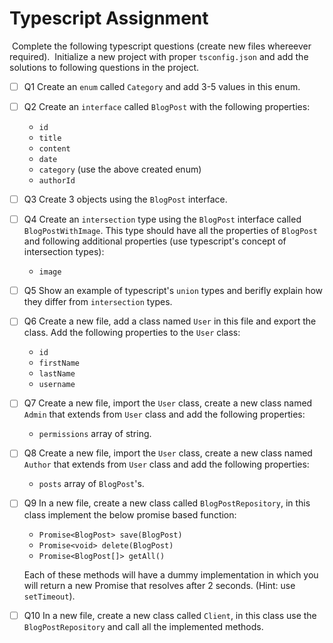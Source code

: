 # Typescript Assignment
​
Complete the following typescript questions (create new files whereever required).
​
Initialize a new project with proper `tsconfig.json` and add the solutions to following questions in the project.
​
- [ ] Q1 Create an `enum` called `Category` and add 3-5 values in this enum.
​
- [ ] Q2 Create an `interface` called `BlogPost` with the following properties:
  - `id`
  - `title`
  - `content`
  - `date`
  - `category` (use the above created enum)
  - `authorId`
  
- [ ] Q3 Create 3 objects using the `BlogPost` interface.
​
- [ ] Q4 Create an `intersection` type using the `BlogPost` interface called `BlogPostWithImage`. This type should have all the properties of `BlogPost` and following additional properties (use typescript's concept of intersection types):
    - `image`
  
- [ ] Q5 Show an example of typescript's `union` types and berifly explain how they differ from `intersection` types.
​
- [ ] Q6 Create a new file, add a class named `User` in this file and export the class. Add the following properties to the `User` class:
  - `id`
  - `firstName`
  - `lastName`
  - `username`
  
- [ ] Q7 Create a new file, import the `User` class, create a new class named `Admin` that extends from `User` class and add the following properties:
  - `permissions` array of string.
  
- [ ] Q8 Create a new file, import the `User` class, create a new class named `Author` that extends from `User` class and add the following properties:
  - `posts` array of `BlogPost`'s.
  
- [ ] Q9 In a new file, create a new class called `BlogPostRepository`, in this class implement the below promise based function:
  - `Promise<BlogPost> save(BlogPost)`
  - `Promise<void> delete(BlogPost)`
  - `Promise<BlogPost[]> getAll()` 
  
  Each of these methods will have a dummy implementation in which you will return a new Promise that resolves after 2 seconds. (Hint: use `setTimeout`).
  
- [ ] Q10 In a new file, create a new class called `Client`, in this class use the `BlogPostRepository` and call all the implemented methods.
